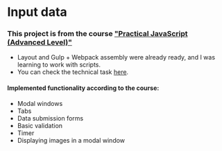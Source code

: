# Input data
### This project is from the course ["Practical JavaScript (Advanced Level)"](https://www.udemy.com/course/javascript_practice/)
- Layout and Gulp + Webpack assembly were already ready, and I was learning to work with scripts.
- You can сheck the technical task [here](https://docs.google.com/document/d/1lRYlblSIz7fPdWEChsItL8jdS3ltTR6K-FxB2rHVHBY/edit).
#### Implemented functionality according to the course:
- Modal windows
- Tabs
- Data submission forms
- Basic validation
- Timer
- Displaying images in a modal window